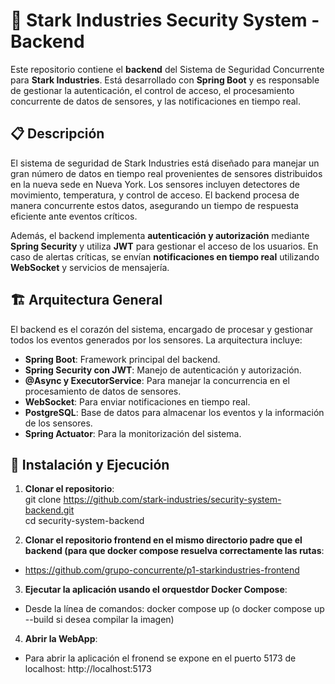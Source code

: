 # 🔐 Stark Industries Security System - Backend

Este repositorio contiene el **backend** del Sistema de Seguridad Concurrente para **Stark Industries**. Está desarrollado con **Spring Boot** y es responsable de gestionar la autenticación, el control de acceso, el procesamiento concurrente de datos de sensores, y las notificaciones en tiempo real.

## 📋 Descripción

El sistema de seguridad de Stark Industries está diseñado para manejar un gran número de datos en tiempo real provenientes de sensores distribuidos en la nueva sede en Nueva York. Los sensores incluyen detectores de movimiento, temperatura, y control de acceso. El backend procesa de manera concurrente estos datos, asegurando un tiempo de respuesta eficiente ante eventos críticos.

Además, el backend implementa **autenticación y autorización** mediante **Spring Security** y utiliza **JWT** para gestionar el acceso de los usuarios. En caso de alertas críticas, se envían **notificaciones en tiempo real** utilizando **WebSocket** y servicios de mensajería.

## 🏗️ Arquitectura General

El backend es el corazón del sistema, encargado de procesar y gestionar todos los eventos generados por los sensores. La arquitectura incluye:

- **Spring Boot**: Framework principal del backend.  
- **Spring Security con JWT**: Manejo de autenticación y autorización.  
- **@Async y ExecutorService**: Para manejar la concurrencia en el procesamiento de datos de sensores.  
- **WebSocket**: Para enviar notificaciones en tiempo real.  
- **PostgreSQL**: Base de datos para almacenar los eventos y la información de los sensores.  
- **Spring Actuator**: Para la monitorización del sistema.  

## 🚀 Instalación y Ejecución

1. **Clonar el repositorio**:  
git clone https://github.com/stark-industries/security-system-backend.git  
cd security-system-backend  

2. **Clonar el repositorio frontend en el mismo directorio padre que el backend (para que docker compose resuelva correctamente las rutas**:  
- https://github.com/grupo-concurrente/p1-starkindustries-frontend

3. **Ejecutar la aplicación usando el orquestdor Docker Compose**:  
- Desde la línea de comandos: docker compose up (o docker compose up --build si desea compilar la imagen)

4. **Abrir la WebApp**:  
- Para abrir la aplicación el fronend se expone en el puerto 5173 de localhost:  http://localhost:5173
